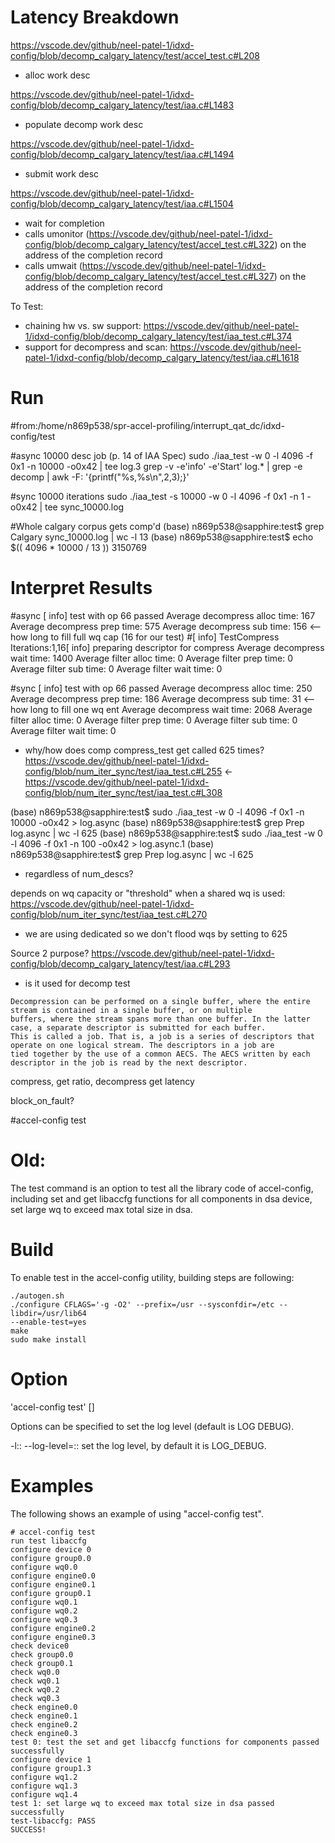 Latency Breakdown
=====
https://vscode.dev/github/neel-patel-1/idxd-config/blob/decomp_calgary_latency/test/accel_test.c#L208
- alloc work desc

https://vscode.dev/github/neel-patel-1/idxd-config/blob/decomp_calgary_latency/test/iaa.c#L1483
- populate decomp work desc

https://vscode.dev/github/neel-patel-1/idxd-config/blob/decomp_calgary_latency/test/iaa.c#L1494
- submit work desc

https://vscode.dev/github/neel-patel-1/idxd-config/blob/decomp_calgary_latency/test/iaa.c#L1504
- wait for completion
-   calls umonitor (https://vscode.dev/github/neel-patel-1/idxd-config/blob/decomp_calgary_latency/test/accel_test.c#L322) on the address of the completion record
-   calls umwait (https://vscode.dev/github/neel-patel-1/idxd-config/blob/decomp_calgary_latency/test/accel_test.c#L327) on the address of the completion record

To Test:
- chaining hw vs. sw support: https://vscode.dev/github/neel-patel-1/idxd-config/blob/decomp_calgary_latency/test/iaa_test.c#L374
- support for decompress and scan: https://vscode.dev/github/neel-patel-1/idxd-config/blob/decomp_calgary_latency/test/iaa.c#L1618


Run
=====
#from:/home/n869p538/spr-accel-profiling/interrupt_qat_dc/idxd-config/test

#async 10000 desc job (p. 14 of IAA Spec)
sudo ./iaa_test -w 0 -l 4096 -f 0x1 -n 10000 -o0x42 | tee log.3
grep -v -e'info' -e'Start' log.* | grep -e decomp | awk -F: '{printf("%s,%s\n",$2,$3);}'

#sync 10000 iterations
sudo ./iaa_test -s 10000 -w 0 -l 4096 -f 0x1 -n 1 -o0x42 | tee sync_10000.log

#Whole calgary corpus gets comp'd
(base) n869p538@sapphire:test$ grep Calgary sync_10000.log | wc -l
13
(base) n869p538@sapphire:test$ echo $(( 4096 * 10000 / 13 ))
3150769

Interpret Results
=====
#async
[ info] test with op 66 passed
Average decompress alloc time: 167
Average decompress prep time: 575
Average decompress sub time: 156 <-- how long to fill full wq cap (16 for our test)
#[ info] TestCompress Iterations:1,16[ info] preparing descriptor for compress
Average decompress wait time: 1400
Average filter alloc time: 0
Average filter prep time: 0
Average filter sub time: 0
Average filter wait time: 0

#sync
[ info] test with op 66 passed
Average decompress alloc time: 250
Average decompress prep time: 186
Average decompress sub time: 31 <-- how long to fill one wq ent
Average decompress wait time: 2068
Average filter alloc time: 0
Average filter prep time: 0
Average filter sub time: 0
Average filter wait time: 0

- why/how does comp compress_test get called 625 times?
https://vscode.dev/github/neel-patel-1/idxd-config/blob/num_iter_sync/test/iaa_test.c#L255
<- https://vscode.dev/github/neel-patel-1/idxd-config/blob/num_iter_sync/test/iaa_test.c#L308

(base) n869p538@sapphire:test$ sudo ./iaa_test -w 0 -l 4096 -f 0x1 -n 10000 -o0x42 > log.async
(base) n869p538@sapphire:test$ grep Prep log.async  | wc -l
625
(base) n869p538@sapphire:test$ sudo ./iaa_test -w 0 -l 4096 -f 0x1 -n 100 -o0x42 > log.async.1
(base) n869p538@sapphire:test$ grep Prep log.async  | wc -l
625
- regardless of num_descs?

depends on wq capacity or "threshold" when a shared wq is used:
https://vscode.dev/github/neel-patel-1/idxd-config/blob/num_iter_sync/test/iaa_test.c#L270
- we are using dedicated so we don't flood wqs by setting to 625




Source 2 purpose? https://vscode.dev/github/neel-patel-1/idxd-config/blob/decomp_calgary_latency/test/iaa.c#L293
- is it used for decomp test

```
Decompression can be performed on a single buffer, where the entire stream is contained in a single buffer, or on multiple
buffers, where the stream spans more than one buffer. In the latter case, a separate descriptor is submitted for each buffer.
This is called a job. That is, a job is a series of descriptors that operate on one logical stream. The descriptors in a job are
tied together by the use of a common AECS. The AECS written by each descriptor in the job is read by the next descriptor.
```

compress, get ratio, decompress get latency

block_on_fault?

#accel-config test



Old:
=====
The test command is an option to test all the library code of accel-config,
including set and get libaccfg functions for all components in dsa device, set
large wq to exceed max total size in dsa.

Build
=====
To enable test in the accel-config utility, building steps are following:

```
./autogen.sh
./configure CFLAGS='-g -O2' --prefix=/usr --sysconfdir=/etc --libdir=/usr/lib64
--enable-test=yes
make
sudo make install
```

Option
======
'accel-config test' [<options>]

Options can be specified to set the log level (default is LOG DEBUG).

-l::
--log-level=::
	set the log level, by default it is LOG_DEBUG.

Examples
========
The following shows an example of using "accel-config test".

```
# accel-config test
run test libaccfg
configure device 0
configure group0.0
configure wq0.0
configure engine0.0
configure engine0.1
configure group0.1
configure wq0.1
configure wq0.2
configure wq0.3
configure engine0.2
configure engine0.3
check device0
check group0.0
check group0.1
check wq0.0
check wq0.1
check wq0.2
check wq0.3
check engine0.0
check engine0.1
check engine0.2
check engine0.3
test 0: test the set and get libaccfg functions for components passed successfully
configure device 1
configure group1.3
configure wq1.2
configure wq1.3
configure wq1.4
test 1: set large wq to exceed max total size in dsa passed successfully
test-libaccfg: PASS
SUCCESS!
```

